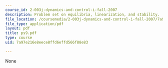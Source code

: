 ```yaml
---
course_id: 2-003j-dynamics-and-control-i-fall-2007
description: Problem set on equilibria, linearization, and stability.
file_location: /coursemedia/2-003j-dynamics-and-control-i-fall-2007/7a97e216e8eece8ffd6effd566f88e83_ps9.pdf
file_type: application/pdf
layout: pdf
title: ps9.pdf
type: course
uid: 7a97e216e8eece8ffd6effd566f88e83

---
```

None